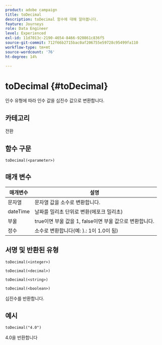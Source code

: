 ```yaml
---
product: adobe campaign
title: toDecimal
description: toDecimal 함수에 대해 알아봅니다.
feature: Journeys
role: Data Engineer
level: Experienced
exl-id: 11d7013c-2190-4654-8466-920861c836f5
source-git-commit: 712f66b2715bac0af206755e59728c95499fa110
workflow-type: tm+mt
source-wordcount: '76'
ht-degree: 14%

---
```


# toDecimal {#toDecimal}

인수 유형에 따라 인수 값을 십진수 값으로 변환합니다.

## 카테고리

전환

## 함수 구문

`toDecimal(<parameter>)`

## 매개 변수

| 매개변수 | 설명 |
|--- |--- |
| 문자열 | 문자열 값을 소수로 변환합니다. |
| dateTime | 날짜를 밀리초 단위로 변환(에포크 밀리초) |
| 부울 | true이면 부울 값을 1, false이면 부울 값으로 변환합니다. |
| 정수 | 소수로 변환합니다(예: ).: 1이 1.0이 됨) |

## 서명 및 반환된 유형

`toDecimal(<integer>)`

`toDecimal(<decimal>)`

`toDecimal(<string>)`

`toDecimal(<boolean>)`

십진수를 반환합니다.

## 예시

`toDecimal("4.0")`

4.0을 반환합니다
